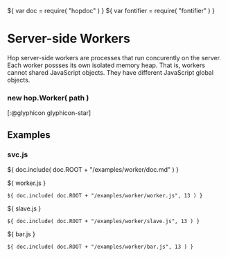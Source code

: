 ${ var doc = require( "hopdoc" ) }
${ var fontifier = require( "fontifier" ) }

Server-side Workers
===================

Hop server-side workers are processes that run concurently on the server.
Each worker possses its own isolated memory heap. That is, workers cannot
shared JavaScript objects. They have different JavaScript global objects.

### new hop.Worker( path ) ###
[:@glyphicon glyphicon-star]


Examples
--------

### svc.js ###

${ doc.include( doc.ROOT + "/examples/worker/doc.md" ) }

${ <span class="label label-info">worker.js</span> }

```hopscript
${ doc.include( doc.ROOT + "/examples/worker/worker.js", 13 ) }
```

${ <span class="label label-info">slave.js</span> }

```hopscript
${ doc.include( doc.ROOT + "/examples/worker/slave.js", 13 ) }
```

${ <span class="label label-info">bar.js</span> }

```hopscript
${ doc.include( doc.ROOT + "/examples/worker/bar.js", 13 ) }
```

